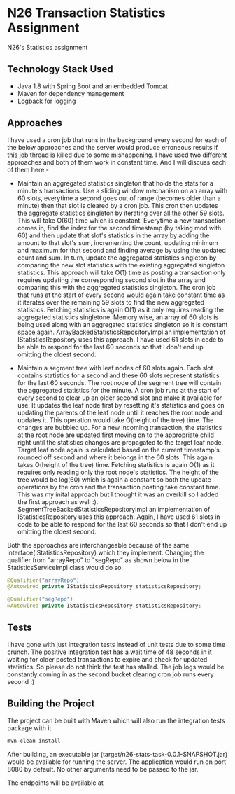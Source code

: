 # N26 Transaction Statistics Assignment
N26's Statistics assignment

## Technology Stack Used

* Java 1.8 with Spring Boot and an embedded Tomcat
* Maven for dependency management
* Logback for logging

## Approaches

I have used a cron job that runs in the background every second for each of the below approaches and the server would produce erroneous results if this job thread is killed due to some mishappening. I have used two different approaches and both of them work in constant time. And I will discuss each of them here -

* Maintain an aggregated statistics singleton that holds the stats for a minute's transactions. Use a sliding window mechanism on an array with 60 slots, everytime a second goes out of range (becomes older than a minute) then that slot is cleared by a cron job. This cron then updates the aggregate statistics singleton by iterating over all the other 59 slots. This will take O(60) time which is constant. Everytime a new transaction comes in, find the index for the second timestamp (by taking mod with 60) and then update that slot's statistics in the array by adding the amount to that slot's sum, incrementing the count, updating minimum and maximum for that second and finding average by using the updated count and sum. In turn, update the aggregated statistics singleton by comparing the new slot statistics with the existing aggregated singleton statistics. This approach will take O(1) time as posting a transaction only requires updating the corresponding second slot in the array and comparing this with the aggregated statistics singleton. The cron job that runs at the start of every second would again take constant time as it iterates over the remaining 59 slots to find the new aggregated statistics. Fetching statistics is again O(1) as it only requires reading the aggregated statistics singletone. Memory wise, an array of 60 slots is being used along with an aggregated statistics singleton so it is constant space again. ArrayBackedStatisticsRepositoryImpl an implementation of IStatisticsRepository uses this approach. I have used 61 slots in code to be able to respond for the last 60 seconds so that I don't end up omitting the oldest second.

* Maintain a segment tree with leaf nodes of 60 slots again. Each slot contains statistics for a second and these 60 slots represent statistics for the last 60 seconds. The root node of the segment tree will contain the aggregated statistics for the minute. A cron job runs at the start of every second to clear up an older second slot and make it available for use. It updates the leaf node first by resetting it's statistics and goes on updating the parents of the leaf node until it reaches the root node and updates it. This operation would take O(height of the tree) time. The changes are bubbled up. For a new incoming transaction, the statistics at the root node are updated first moving on to the appropriate child right until the statistics changes are propagated to the target leaf node. Target leaf node again is calculated based on the current timestamp's rounded off second and where it belongs in the 60 slots. This again takes O(height of the tree) time. Fetching statistics is again O(1) as it requires only reading only the root node's statistics. The height of the tree would be log(60) which is again a constant so both the update operations by the cron and the transaction posting take constant time. This was my inital approach but I thought it was an overkill so I added the first approach as well :). SegmentTreeBackedStatisticsRepositoryImpl an implementation of IStatisticsRepository uses this approach. Again, I have used 61 slots in code to be able to respond for the last 60 seconds so that I don't end up omitting the oldest second.

Both the approaches are interchangeable because of the same interface(IStatisticsRepository) which they implement. Changing the qualifier from "arrayRepo" to "segRepo" as shown below in the StatisticsServiceImpl class would do so.
``` java
@Qualifier("arrayRepo")
@Autowired private IStatisticsRepository statisticsRepository;
```

``` java
@Qualifier("segRepo")
@Autowired private IStatisticsRepository statisticsRepository;
```

## Tests

I have gone with just integration tests instead of unit tests due to some time crunch. The positive integration test has a wait time of 48 seconds in it waiting for older posted transactions to expire and check for updated statistics. So please do not think the test has stalled. The job logs would be constantly coming in as the second bucket clearing cron job runs every second :)

## Building the Project

The project can be built with Maven which will also run the integration tests package with it.
``` java
mvn clean install
```

After building, an executable jar (target/n26-stats-task-0.0.1-SNAPSHOT.jar) would be available for running the server. The application would run on port 8080 by default. No other arguments need to be passed to the jar.


The endpoints will be available at 
``` localhost:8080/v1/
```






